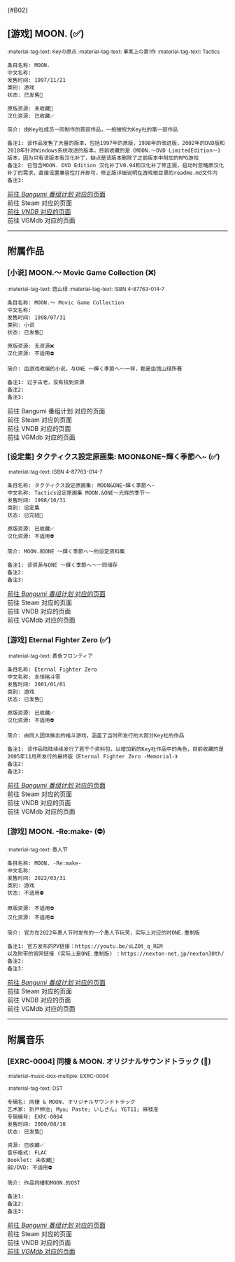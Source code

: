 [//]: # (Metadata End)

[](){#B02}

[//]: # (TXT End)

## \[游戏] MOON. (✅)

<small>:material-tag-text: Keyの原点</small>
<small>:material-tag-text: 事実上の第1作</small>
<small>:material-tag-text: Tactics</small>

```
条目名称: MOON.
中文名称: 
发售时间: 1997/11/21
类别: 游戏
状态: 已发售🎉

原版资源: 未收藏🔘
汉化资源: 已收藏✅

简介: 由Key社成员一同制作的首部作品，一般被视为Key社的第一部作品

备注1: 该作品发售了大量的版本，包括1997年的原版，1998年的改进版，2002年的DVD版和2010年针对Windows系统改进的版本，目前收藏的是《MOON.～DVD LimitedEdition～》版本，因为只有该版本有汉化补丁，缺点是该版本删除了之前版本中附加的RPG游戏
备注2: 已包含MOON. DVD Edition 汉化补丁V0.94和汉化补丁修正版，启动时忽略原汉化补丁的需求，直接设置兼容性打开即可，修正版详细说明在游戏根目录的readme.md文件内
备注3: 
```

<div class="result">
    <div class="grid">
        <a href="https://bgm.tv/subject/1122" class="card" target=”_blank”>
            前往 <i class="bangumi">Bangumi 番组计划</i> 对应的页面
        </a>
        <div class="card disable">
            前往 Steam 对应的页面
        </div>
        <a href="https://vndb.org/v15" class="card" target=”_blank”>
            前往 <i class="vndb">VNDB</i> 对应的页面
        </a>
        <div class="card disable">
            前往 VGMdb 对应的页面
        </div>
    </div>
</div>

---

## 附属作品

### \[小说] MOON.〜 Movic Game Collection (❌)

<small>:material-tag-text: 馆山绿</small>
<small>:material-tag-text: ISBN 4-87763-014-7</small>

```
条目名称: MOON.〜 Movic Game Collection
中文名称: 
发售时间: 1998/07/31
类别: 小说
状态: 已发售🎉

原版资源: 无资源❌
汉化资源: 不适用⛔

简介: 由游戏改编的小说，与ONE ～輝く季節へ～一样，都是由馆山绿所著

备注1: 过于古老，没有找到资源
备注2: 
备注3: 
```

<div class="result">
    <div class="grid">
        <div class="card disable">
            前往 Bangumi 番组计划 对应的页面
        </div>
        <div class="card disable">
            前往 Steam 对应的页面
        </div>
        <div class="card disable">
            前往 VNDB 对应的页面
        </div>
        <div class="card disable">
            前往 VGMdb 对应的页面
        </div>
    </div>
</div>

### \[设定集] タクティクス設定原画集: MOON&ONE~輝く季節へ~ (✅)

<small>:material-tag-text: ISBN 4-87763-014-7</small>

```
条目名称: タクティクス設定原画集: MOON&ONE~輝く季節へ~
中文名称: Tactics设定原画集 MOON.&ONE～光辉的季节～
发售时间: 1998/10/31
类别: 设定集
状态: 已完结🎉

原版资源: 已收藏✅
汉化资源: 不适用⛔

简介: MOON.和ONE ～輝く季節へ～的设定资料集

备注1: 该资源与ONE ～輝く季節へ～一同储存
备注2: 
备注3: 
```

<div class="result">
    <div class="grid">
        <a href="https://bgm.tv/subject/499078" class="card" target=”_blank”>
            前往 <i class="bangumi">Bangumi 番组计划</i> 对应的页面
        </a>
        <div class="card disable">
            前往 Steam 对应的页面
        </div>
        <div class="card disable">
            前往 VNDB 对应的页面
        </div>
        <div class="card disable">
            前往 VGMdb 对应的页面
        </div>
    </div>
</div>

### \[游戏] Eternal Fighter Zero (✅)

<small>:material-tag-text: 黄昏フロンティア</small>

```
条目名称: Eternal Fighter Zero
中文名称: 永恒格斗零
发售时间: 2001/01/01
类别: 游戏
状态: 已发售🎉

原版资源: 已收藏✅
汉化资源: 不适用⛔

简介: 由同人团体推出的格斗游戏，涵盖了当时所发行的大部分Key社的作品

备注1: 该作品陆陆续续发行了若干个资料包，以增加新的Key社作品中的角色，目前收藏的是2005年11月所发行的最终版《Eternal Fighter Zero -Memorial-》
备注2: 
备注3: 
```

<div class="result">
    <div class="grid">
        <a href="https://bgm.tv/subject/3507" class="card" target=”_blank”>
            前往 <i class="bangumi">Bangumi 番组计划</i> 对应的页面
        </a>
        <div class="card disable">
            前往 Steam 对应的页面
        </div>
        <div class="card disable">
            前往 VNDB 对应的页面
        </div>
        <div class="card disable">
            前往 VGMdb 对应的页面
        </div>
    </div>
</div>

### \[游戏] MOON. -Re:make- (⛔)

<small>:material-tag-text: 愚人节</small>

```
条目名称: MOON. -Re:make-
中文名称: 
发售时间: 2022/03/31
类别: 游戏
状态: 不适用⛔

原版资源: 不适用⛔
汉化资源: 不适用⛔

简介: 官方在2022年愚人节时发布的一个愚人节玩笑，实际上对应的时ONE.重制版

备注1: 官方发布的PV链接：https://youtu.be/sLZ0t_q_REM
以及附带的官网链接 (实际上是ONE.重制版) ：https://nexton-net.jp/nexton30th/
备注2: 
备注3: 
```

<div class="result">
    <div class="grid">
        <a href="https://bgm.tv/subject/376344" class="card" target=”_blank”>
            前往 <i class="bangumi">Bangumi 番组计划</i> 对应的页面
        </a>
        <div class="card disable">
            前往 Steam 对应的页面
        </div>
        <div class="card disable">
            前往 VNDB 对应的页面
        </div>
        <div class="card disable">
            前往 VGMdb 对应的页面
        </div>
    </div>
</div>

---

## 附属音乐

### \[EXRC-0004] 同棲 & MOON. オリジナルサウンドトラック (🔘)

<small>:material-music-box-multiple: EXRC-0004</small>

<small>:material-tag-text: OST</small>

```
专辑名: 同棲 & MOON. オリジナルサウンドトラック
艺术家: 折戸伸治; Myu; Paste; いしさん; YET11; 麻枝准
专辑编号: EXRC-0004
发售时间: 2000/08/10
状态: 已发售🎉

资源: 已收藏✅
音乐格式: FLAC
Booklet: 未收藏🔘
BD/DVD: 不适用⛔

简介: 作品同棲和MOON.的OST

备注1: 
备注2: 
备注3: 
```

<div class="result">
    <div class="grid">
        <a href="https://bgm.tv/subject/282655" class="card" target=”_blank”>
            前往 <i class="bangumi">Bangumi 番组计划</i> 对应的页面
        </a>
        <div class="card disable">
            前往 Steam 对应的页面
        </div>
        <div class="card disable">
            前往 VNDB 对应的页面
        </div>
        <a href="https://vgmdb.net/album/4969" class="card" target=”_blank”>
            前往 <i class="vgmdb">VGMdb</i> 对应的页面
        </a>
    </div>
</div>

